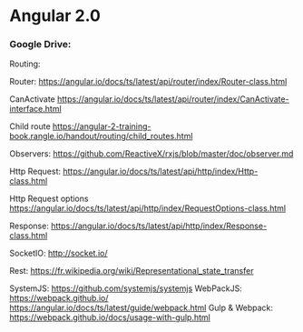 # Angular 2.0

### Google Drive:

Routing:


Router:
https://angular.io/docs/ts/latest/api/router/index/Router-class.html

CanActivate
https://angular.io/docs/ts/latest/api/router/index/CanActivate-interface.html


Child route
https://angular-2-training-book.rangle.io/handout/routing/child_routes.html

Observers:
https://github.com/ReactiveX/rxjs/blob/master/doc/observer.md

Http Request:
https://angular.io/docs/ts/latest/api/http/index/Http-class.html

Http Request options
https://angular.io/docs/ts/latest/api/http/index/RequestOptions-class.html

Response:
https://angular.io/docs/ts/latest/api/http/index/Response-class.html


SocketIO:
http://socket.io/

Rest:
https://fr.wikipedia.org/wiki/Representational_state_transfer

SystemJS:
https://github.com/systemjs/systemjs
WebPackJS:
https://webpack.github.io/
https://angular.io/docs/ts/latest/guide/webpack.html
Gulp & Webpack:
https://webpack.github.io/docs/usage-with-gulp.html

